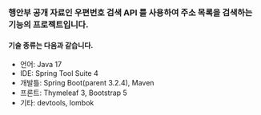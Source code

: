 <h3>행안부 공개 자료인 우편번호 검색 API 를 사용하여 주소 목록을 검색하는 기능의 프로젝트입니다.</h3>
<h4>기술 종류는 다음과 같습니다.</h4>

- 언어: Java 17
- IDE: Spring Tool Suite 4
- 개발틀: Spring Boot(parent 3.2.4), Maven
- 프론트: Thymeleaf 3, Bootstrap 5
- 기타: devtools, lombok
